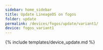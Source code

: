 ```yaml
---
sidebar: home_sidebar
title: Update LineageOS on fogos
folder: update
permalink: /devices/fogos/update/variant1/
device: fogos_variant1
---
```

{% include templates/device_update.md %}
